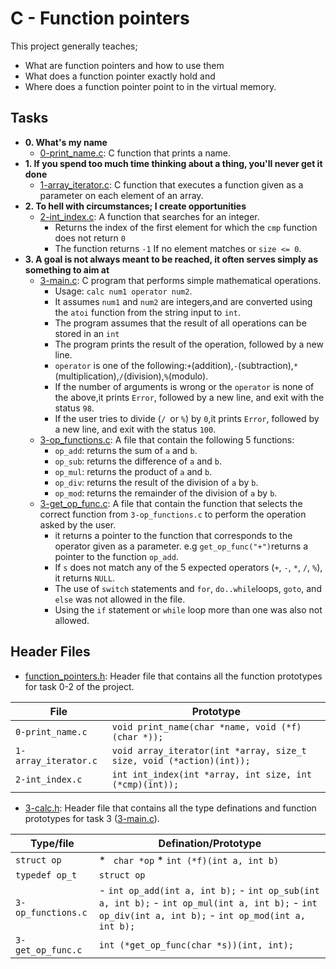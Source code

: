 # C - Function pointers

This project generally teaches;
* What are function pointers and how to use them
* What does a function pointer exactly hold and
* Where does a function pointer point to in the virtual memory.

## Tasks

* **0. What's my name**
  * [0-print_name.c](0-print_name.c): C function that prints a name.
* **1. If you spend too much time thinking about a thing, you'll never get it done**
  * [1-array_iterator.c](1-array_iterator.c): C function that executes a function given as a parameter on each element of an array.
* **2. To hell with circumstances; I create opportunities**
  * [2-int_index.c](2-int_index.c): A function that searches for an integer.
    * Returns the index of the first element for which the `cmp` function does not return `0`
    * The function returns `-1` If no element matches or `size <= 0`.
* **3. A goal is not always meant to be reached, it often serves simply as something to aim at**
  * [3-main.c](3-main.c): C program that performs simple mathematical operations.
    * Usage: `calc num1 operator num2`.
    * It assumes `num1` and `num2` are integers,and are converted using the `atoi` function from the string input to `int`.
    * The program assumes that the result of all operations can be stored in an `int`
    * The program prints the result of the operation, followed by a new line.
    * `operator` is one of the following:`+`(addition),`-`(subtraction),`*`(multiplication),`/`(division),`%`(modulo).
    * If the number of arguments is wrong or the `operator` is none of the above,it prints `Error`, followed by a new line, and exit with the status `98`.
    * If the user tries to divide (`/ `or `%`) by `0`,it  prints `Error`, followed by a new line, and exit with the status `100`.
  * [3-op_functions.c](3-op_functions.c): A file that contain the following 5 functions:
    * `op_add`: returns the sum of `a` and `b`.
    * `op_sub`: returns the difference of `a` and `b`.
    * `op_mul`: returns the product of `a` and `b`.
    * `op_div`: returns the result of the division of `a` by `b`.
    * `op_mod`: returns the remainder of the division of `a` by `b`.
  * [3-get_op_func.c](3-get_op_func.c): A file that contain the function that selects the correct function from `3-op_functions.c` to perform the operation asked by the user.
    * it returns a pointer to the function that corresponds to the operator given as a parameter. e.g `get_op_func("+")`returns a pointer to the function `op_add`.
    * If `s` does not match any of the 5 expected operators (`+`, `-`, `*`, `/`, `%`), it returns `NULL`.
    * The use of `switch` statements and `for`, `do..while`loops, `goto`, and `else` was not allowed in the file.
    * Using the `if` statement or `while` loop more than one was also not allowed.

## Header Files

* [function_pointers.h](function_pointers.h): Header file that contains all the function prototypes for task 0-2 of the project.

|File|Prototype|
|----|---------|
|`0-print_name.c`|`void print_name(char *name, void (*f)(char *));`|
|`1-array_iterator.c`|`void array_iterator(int *array, size_t size, void (*action)(int));`|
|`2-int_index.c`|`int int_index(int *array, int size, int (*cmp)(int));`|

* [3-calc.h](3-calc.h): Header file that contains all the type definations and function prototypes for task 3 ([3-main.c](3-main.c)).

|Type/file|Defination/Prototype|
|---------|--------------------|
|`struct op`|* ` char *op` * `int (*f)(int a, int b)`|
|`typedef op_t`|`struct op`|
|`3-op_functions.c`|- `int op_add(int a, int b);` - `int op_sub(int a, int b);` - `int op_mul(int a, int b);` - `int op_div(int a, int b);` - `int op_mod(int a, int b);`|
|`3-get_op_func.c`|`int (*get_op_func(char *s))(int, int);`|
